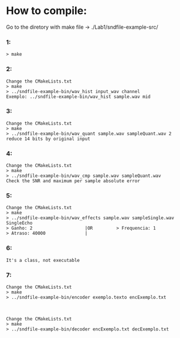 # How to compile:

Go to the diretory with make file -> ./Lab1/sndfile-example-src/
### 1:
    > make

### 2:
    Change the CMakeLists.txt
    > make
    > ../sndfile-example-bin/wav_hist input_wav channel
    Exemplo: ../sndfile-example-bin/wav_hist sample.wav mid
  
### 3:
    Change the CMakeLists.txt
    > make
    > ../sndfile-example-bin/wav_quant sample.wav sampleQuant.wav 2
    reduce 14 bits by original input
  
### 4:
    Change the CMakeLists.txt
    > make
    > ../sndfile-example-bin/wav_cmp sample.wav sampleQuant.wav
    Check the SNR and maximum per sample absolute error
    
### 5:
    Change the CMakeLists.txt
    > make
    > ../sndfile-example-bin/wav_effects sample.wav sampleSingle.wav SingleEcho
    > Ganho: 2                    |OR         > Frequencia: 1
    > Atraso: 40000               |
    
### 6:
    It's a class, not executable
   
### 7:
    Change the CMakeLists.txt
    > make
    > ../sndfile-example-bin/encoder exemplo.texto encExemplo.txt
    
<br>
    
    Change the CMakeLists.txt
    > make
    > ../sndfile-example-bin/decoder encExemplo.txt decExemplo.txt
